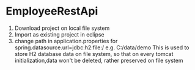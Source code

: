 # EmployeeRestApi

1. Download project on local file system
2. Import as existing project in eclipse
3. change path in application.properties 
	for spring.datasource.url=jdbc:h2:file:/<Your-file-system-path> e.g. C:/data/demo
	This is used to store H2 database data on file system, so that on every tomcat initialization,data won't be deleted, rather preserved on file system